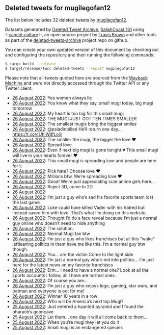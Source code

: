 ## Deleted tweets for mugilegofan12

The list below includes 32 deleted tweets by
[mugilegofan12](https://twitter.com/mugilegofan12).



Datasets generated by [Deleted Tweet Archive](https://twitter.com/deletedtweet161), 
[SalishCoast 161](https://twitter.com/SalishCoastA) using 
✨[cancel-culture](https://github.com/travisbrown/cancel-culture)✨, an open source project by 
[Travis Brown](https://twitter.com/travisbrown) and other tools as part of the 
[deleted-tweets-archive](https://github.com/salcoast/deleted-tweets-archive/) project repo on github.

You can create your own updated version of this document by checking out and configuring the
repository and then running the following commands:

```bash
$ cargo build --release
$ target/release/twcc deleted-tweets --report mugilegofan12
```

Please note that all tweets quoted here are sourced from the
[Wayback Machine](https://web.archive.org) and were not directly accessed through the Twitter API or
any Twitter client.

* [26 August 2022](https://web.archive.org/web/20220826065912/https://twitter.com/mugilegofan12/status/1563058341035016192): Yes women always lie <!--1563058341035016192-->
* [26 August 2022](https://web.archive.org/web/20220826054758/https://twitter.com/mugilegofan12/status/1563040146202980352): You know what they say, small mugi today, big mugi tomorrow <!--1563040146202980352-->
* [26 August 2022](https://web.archive.org/web/20220826073941/https://twitter.com/mugilegofan12/status/1563040067462897665): My heart is too big for this small mugi <!--1563040067462897665-->
* [26 August 2022](https://web.archive.org/web/20220826054642/https://twitter.com/mugilegofan12/status/1563040032818020353): THE MUGI JUST GOT TEN TIMES SMALLER <!--1563040032818020353-->
* [26 August 2022](https://web.archive.org/web/20220826092903/https://twitter.com/mugilegofan12/status/1563038403171561472): The smallest mugis bring the biggest smiles <!--1563038403171561472-->
* [26 August 2022](https://web.archive.org/web/20220826042602/https://twitter.com/mugilegofan12/status/1563019918215643137): @paladinpilled He’ll return one day... https://t.co/cUhlWdfLoG <!--1563019918215643137-->
* [26 August 2022](https://web.archive.org/web/20220826071319/https://twitter.com/mugilegofan12/status/1563015216707039232): The smaller the mugi, the bigger the love ❤️ <!--1563015216707039232-->
* [26 August 2022](https://web.archive.org/web/20220826040855/https://twitter.com/mugilegofan12/status/1563015072862965762): Spread love <!--1563015072862965762-->
* [26 August 2022](https://web.archive.org/web/20220826035124/https://twitter.com/mugilegofan12/status/1563011082570334208): Even if next big mugi is gone tonight 💔 This small mugi will live in your hearts forever ❤️ <!--1563011082570334208-->
* [26 August 2022](https://web.archive.org/web/20220826035351/https://twitter.com/mugilegofan12/status/1563010792051462144): This small mugi is spreading love and people are here for it <!--1563010792051462144-->
* [26 August 2022](https://web.archive.org/web/20220826085551/https://twitter.com/mugilegofan12/status/1563010731800670208): Pick hate? Choose love ❤️ <!--1563010731800670208-->
* [26 August 2022](https://web.archive.org/web/20220826052306/https://twitter.com/mugilegofan12/status/1563009292151574528): Millions btw. We’re spreading love ❤️ <!--1563009292151574528-->
* [26 August 2022](https://web.archive.org/web/20220826095801/https://twitter.com/mugilegofan12/status/1563005826348220416): Good! We’re just appreciating cute anime girls here... <!--1563008661739302912-->
* [26 August 2022](https://web.archive.org/web/20220826095801/https://twitter.com/mugilegofan12/status/1563005826348220416): Reject 3D, come to 2D <!--1563005826348220416-->
* [26 August 2022](https://web.archive.org/web/20220826095801/https://twitter.com/mugilegofan12/status/1563005826348220416):  <!--1563005506796457984-->
* [26 August 2022](https://web.archive.org/web/20220826051815/https://twitter.com/mugilegofan12/status/1563004370400464896): I’m just a guy who’s sad his favorite sports team lost the last game <!--1563004370400464896-->
* [26 August 2022](https://web.archive.org/web/20220826052306/https://twitter.com/mugilegofan12/status/1563009292151574528): Luke could have kiIIed Vader with his hatred but instead saved him with love. That’s what I’m doing on this website. <!--1562999601132539904-->
* [26 August 2022](https://web.archive.org/web/20220826030532/https://twitter.com/mugilegofan12/status/1562999326217240577): Thought I’d do a face reveal because I’m just a normal guy online who doesn’t need to hide anything <!--1562999326217240577-->
* [26 August 2022](https://web.archive.org/web/20220826055053/https://twitter.com/mugilegofan12/status/1562998965473529856): The solution: <!--1562998965473529856-->
* [26 August 2022](https://web.archive.org/web/20220826050035/https://twitter.com/mugilegofan12/status/1562998114394378240): Normal Mugi fan btw <!--1562998114394378240-->
* [26 August 2022](https://web.archive.org/web/20220826025635/https://twitter.com/mugilegofan12/status/1562997300670382084): I’m just a guy who likes franchises but all this “woke” leftleaning politics in them have me like this. I’m a normal guy btw though. <!--1562997300670382084-->
* [26 August 2022](https://web.archive.org/web/20220826023123/https://twitter.com/mugilegofan12/status/1562990694922596353): You... are the victim Come to the light side <!--1562990694922596353-->
* [26 August 2022](https://web.archive.org/web/20220826032510/https://twitter.com/mugilegofan12/status/1562989207639171076): I’m just a normal guy who’s not into politics... I’m just here for the latest news on my favorite franchises <!--1562989616986091520-->
* [26 August 2022](https://web.archive.org/web/20220826032510/https://twitter.com/mugilegofan12/status/1562989207639171076): Erm... I need to have a normal one? Look at all the sports accounts I follow, all I have are normal ones. <!--1562989207639171076-->
* [26 August 2022](https://web.archive.org/web/20220826040144/https://twitter.com/mugilegofan12/status/1562988900968083456): Of course you are... <!--1562988900968083456-->
* [26 August 2022](https://web.archive.org/web/20220826021527/https://twitter.com/mugilegofan12/status/1562986767325601793): I’m just a guy who enjoys lego, gaming, star wars, and batman and everyone is out for me! <!--1562986767325601793-->
* [26 August 2022](https://web.archive.org/web/20220826052201/https://twitter.com/mugilegofan12/status/1562984586535391233): Winner 10 years in a row <!--1562985330747183105-->
* [26 August 2022](https://web.archive.org/web/20220826052201/https://twitter.com/mugilegofan12/status/1562984586535391233): Who will be America’s next top Mugi? <!--1562984586535391233-->
* [25 August 2022](https://web.archive.org/web/20220826033251/https://twitter.com/mugilegofan12/status/1562947951399665664): Just entered a haunted pyramid and I found the pharaoh’s gooncave <!--1562947951399665664-->
* [25 August 2022](https://web.archive.org/web/20220826043736/https://twitter.com/mugilegofan12/status/1562945030406361089): Let them... one day it will all come back to them... <!--1562945030406361089-->
* [25 August 2022](https://web.archive.org/web/20220826050738/https://twitter.com/mugilegofan12/status/1562935056653492224): When you’re mugi they let you do it <!--1562935056653492224-->
* [25 August 2022](https://web.archive.org/web/20220826050738/https://twitter.com/mugilegofan12/status/1562935056653492224): Small mugi is an endangered species <!--1562932177716879360-->
